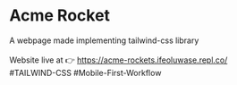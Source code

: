 # Acme Rocket
A webpage made implementing tailwind-css library 
<br>
<br>
Website live at 👉 https://acme-rockets.ifeoluwase.repl.co/
<br>
#TAILWIND-CSS #Mobile-First-Workflow

